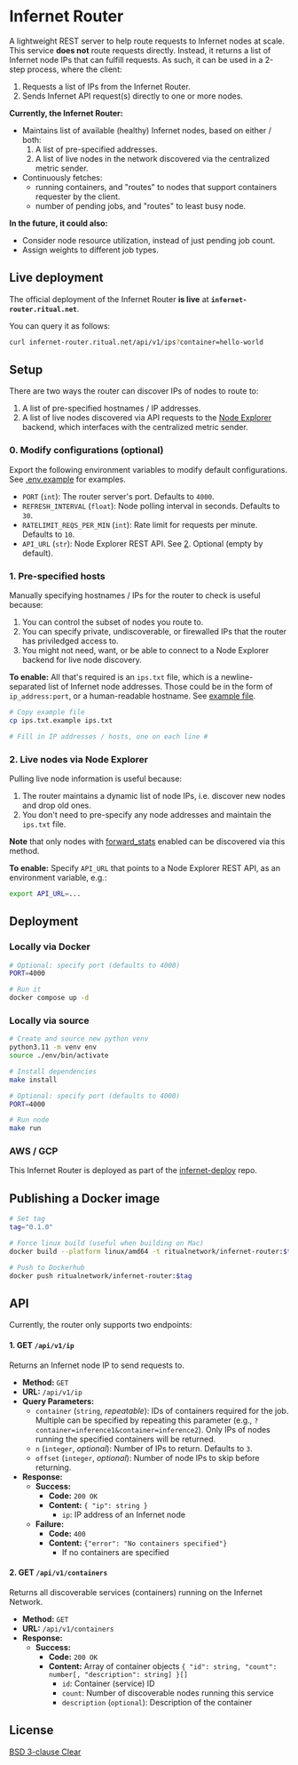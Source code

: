 # Infernet Router

A lightweight REST server to help route requests to Infernet nodes at scale. This service **does not** route requests directly. Instead, it returns a list of Infernet node IPs that can fulfill requests. As such, it can be used in a 2-step process, where the client:
1. Requests a list of IPs from the Infernet Router.
2. Sends Infernet API request(s) directly to one or more nodes.

**Currently, the Infernet Router:**
- Maintains list of available (healthy) Infernet nodes, based on either / both:
  1. A list of pre-specified addresses.
  2. A list of live nodes in the network discovered via the centralized metric sender.
- Continuously fetches:
  - running containers, and "routes" to nodes that support containers requester by the client.
  - number of pending jobs, and "routes" to least busy node.

**In the future, it could also:**
- Consider node resource utilization, instead of just pending job count.
- Assign weights to different job types.

## Live deployment

The official deployment of the Infernet Router **is live** at **`infernet-router.ritual.net`**.

You can query it as follows:

```bash
curl infernet-router.ritual.net/api/v1/ips?container=hello-world
```

## Setup

There are two ways the router can discover IPs of nodes to route to:
  1. A list of pre-specified hostnames / IP addresses.
  2. A list of live nodes discovered via API requests to the [Node Explorer](https://github.com/ritual-net/infernet-node-explorer) backend, which interfaces with the centralized metric sender.

### 0. Modify configurations (optional)

Export the following environment variables to modify default configurations. See [.env.example](.env.example) for examples.

- `PORT` (`int`): The router server's port. Defaults to `4000`.
- `REFRESH_INTERVAL` (`float`): Node polling interval in seconds. Defaults to `30`.
- `RATELIMIT_REQS_PER_MIN` (`int`): Rate limit for requests per minute. Defaults to `10`.
- `API_URL` (`str`): Node Explorer REST API. See [2](#2-live-nodes-via-node-explorer). Optional (empty by default).

### 1. Pre-specified hosts

Manually specifying hostnames / IPs for the router to check is useful because:

1. You can control the subset of nodes you route to.
2. You can specify private, undiscoverable, or firewalled IPs that the router has priviledged access to.
3. You might not need, want, or be able to connect to a Node Explorer backend for live node discovery.

**To enable:** All that's required is an `ips.txt` file, which is a newline-separated list of Infernet node addresses. Those could be in the form of `ip_address:port`, or a human-readable hostname. See [example file](./ips.txt.example).

```bash
# Copy example file
cp ips.txt.example ips.txt

# Fill in IP addresses / hosts, one on each line #
```

### 2. Live nodes via Node Explorer

Pulling live node information is useful because:
1. The router maintains a dynamic list of node IPs, i.e. discover new nodes and drop old ones.
2. You don't need to pre-specify any node addresses and maintain the `ips.txt` file.

**Note** that only nodes with [forward_stats](https://docs.ritual.net/infernet/node/configuration#forward_stats-boolean) enabled can be discovered via this method.

**To enable:** Specify `API_URL` that points to a Node Explorer REST API, as an environment variable, e.g.:

```bash
export API_URL=...
```

## Deployment

### Locally via Docker

```bash
# Optional: specify port (defaults to 4000)
PORT=4000

# Run it
docker compose up -d
```

### Locally via source

```bash
# Create and source new python venv
python3.11 -m venv env
source ./env/bin/activate

# Install dependencies
make install

# Optional: specify port (defaults to 4000)
PORT=4000

# Run node
make run
```

### AWS / GCP

This Infernet Router is deployed as part of the [infernet-deploy](https://github.com/ritual-net/infernet-deploy) repo.


## Publishing a Docker image

```bash
# Set tag
tag="0.1.0"

# Force linux build (useful when building on Mac)
docker build --platform linux/amd64 -t ritualnetwork/infernet-router:$tag .

# Push to Dockerhub
docker push ritualnetwork/infernet-router:$tag
```


## API

Currently, the router only supports two endpoints:

#### 1. GET `/api/v1/ip`

Returns an Infernet node IP to send requests to.

- **Method:** `GET`
- **URL:** `/api/v1/ip`
- **Query Parameters:**
  - `container` (`string`, _repeatable_): IDs of containers required for the job. Multiple can be specified by repeating this parameter (e.g., `?container=inference1&container=inference2`). Only IPs of nodes running the specified containers will be returned.
  - `n` (`integer`, _optional_): Number of IPs to return. Defaults to `3`.
  - `offset` (`integer`, _optional_): Number of node IPs to skip before returning.
- **Response:**
  - **Success:**
    - **Code:** `200 OK`
    - **Content:**
    `{ "ip": string }`
      - `ip`: IP address of an Infernet node
  - **Failure:**
    - **Code:** `400`
    - **Content:**
        `{"error": "No containers specified"}`
        - If no containers are specified


#### 2. GET `/api/v1/containers`

Returns all discoverable services (containers) running on the Infernet Network.

- **Method:** `GET`
- **URL:** `/api/v1/containers`
- **Response:**
  - **Success:**
    - **Code:** `200 OK`
    - **Content:** Array of container objects
    `{ "id": string, "count": number[, "description": string] }[]`
      - `id`: Container (service) ID
      - `count`: Number of discoverable nodes running this service
      - `description` (`optional`): Description of the container

## License

[BSD 3-clause Clear](./LICENSE)
